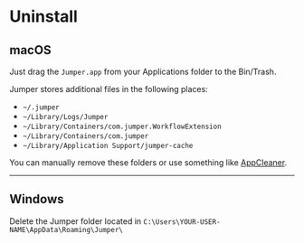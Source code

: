 # Uninstall

## macOS

Just drag the `Jumper.app` from your Applications folder to the Bin/Trash.

Jumper stores additional files in the following places:

- `~/.jumper`
- `~/Library/Logs/Jumper`
- `~/Library/Containers/com.jumper.WorkflowExtension`
- `~/Library/Containers/com.jumper`
- `~/Library/Application Support/jumper-cache`

You can manually remove these folders or use something like [AppCleaner](https://freemacsoft.net/appcleaner/).

---

## Windows

Delete the Jumper folder located in `C:\Users\YOUR-USER-NAME\AppData\Roaming\Jumper\`
